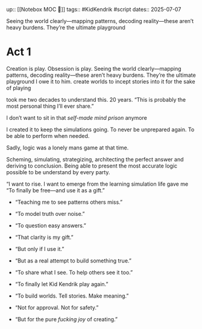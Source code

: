 up:: [[Notebox MOC 📓]]
tags:: #KidKendrik #script 
dates:: 2025-07-07

Seeing the world clearly—mapping patterns, decoding reality—these aren’t heavy burdens. They’re the ultimate playground
# Act 1

Creation is play.
Obsession is play.
Seeing the world clearly—mapping patterns, decoding reality—these aren’t heavy burdens. They’re the ultimate playground
I owe it to him.
create worlds to incept stories into it for the sake of playing


took me two decades to understand this. 20 years.
“This is probably the most personal thing I’ll ever share.”  


I don’t want to sit in that _self-made mind prison_ anymore

I created it to keep the simulations going. 
To never be unprepared again.
To be able to perform when needed.

Sadly, logic was a lonely mans game at that time.

Scheming, simulating, strategizing, architecting the perfect answer and deriving to conclusion.
Being able to present the most accurate logic possible to be understand by every party.

“I want to rise.
I want to emerge from the learning simulation life gave me
“To finally be free—and use it as a gift.”
- “Teaching me to see patterns others miss.”
    
- “To model truth over noise.”
    
- “To question easy answers.”
    
- “That clarity is my gift.”
    
- “But only if I use it.”
- “But as a real attempt to build something true.”
    
- “To share what I see. To help others see it too.”
    
- “To finally let Kid Kendrik play again.”
    
- “To build worlds. Tell stories. Make meaning.”
    
- “Not for approval. Not for safety.”
    
- “But for the pure _fucking joy_ of creating.”

